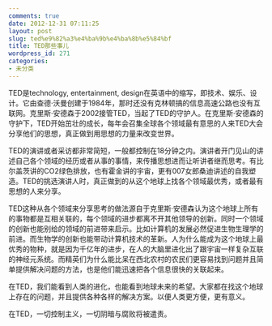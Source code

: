 ```yaml
---
comments: true
date: 2012-12-31 07:11:25
layout: post
slug: ted%e9%82%a3%e4%ba%9b%e4%ba%8b%e5%84%bf
title: TED那些事儿
wordpress_id: 271
categories:
- 未分类
---
```


TED是technology, entertainment, design在英语中的缩写，即技术、娱乐、设计。它由查德·沃曼创建于1984年，那时还没有克林顿搞的信息高速公路也没有互联网。克里斯·安德森于2002接管TED，当起了TED的守护人。在克里斯·安德森的守护下，TED开始茁壮的成长，每年会召集全球各个领域最有意思的人来TED大会分享他们的思想，真正做到用思想的力量来改变世界。

TED的演讲或者采访都非常简短，一般都控制在18分钟之内。演讲者开门见山的讲述自己各个领域的经历或者从事的事情，来传播思想进而让听讲者继而思考。有比尔盖茨讲的CO2绿色排放，也有霍金讲的宇宙，更有007女郎桑迪讲述的自我塑造。TED的挑选演讲人时，真正做到的从这个地球上找各个领域最优秀，或者最有思想的人来分享。

TED这种从各个领域来分享思考的做法源自于克里斯·安德森认为这个地球上所有的事物都是互相关联的，每个领域的进步都离不开其他领导的创新。同时一个领域的创新也能别给的领域的前进带来启示。比如计算机的发展必然促进生物生理学的前进。而生物学的创新也能带动计算机技术的革新。人为什么能成为这个地球上最优秀的物种，就是因为千亿年的进步，在人的大脑里进化出了跟宇宙一样复杂互联的神经元系统。而精英们为什么能比呆在西北农村的农民们更容易找到问题并且简单提供解决问题的方法，也是他们能迅速把各个信息很快的关联起来。

在TED，我们能看到人类的进化，也能看到地球未来的希望。大家都在找这个地球上存在的问题，并且提供各种各样的解决方案。以便人类更方便，更有意义。

在TED，一切控制主义，一切阴暗与腐败将被遣责。
